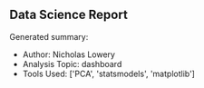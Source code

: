 ## Data Science Report

Generated summary:

- Author: Nicholas Lowery
- Analysis Topic: dashboard
- Tools Used: ['PCA', 'statsmodels', 'matplotlib']
